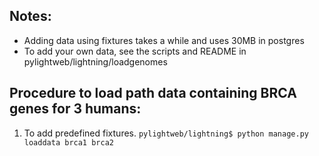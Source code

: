 ## Notes: 
* Adding data using fixtures takes a while and uses 30MB in postgres
* To add your own data, see the scripts and README in pylightweb/lightning/loadgenomes

## Procedure to load path data containing BRCA genes for 3 humans:
1. To add predefined fixtures.
		```
		pylightweb/lightning$ python manage.py loaddata brca1 brca2
		```

